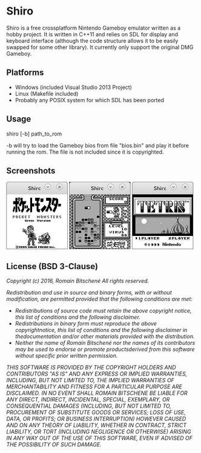 Shiro
=======================

Shiro is a free crossplatform Nintendo Gameboy emulator written as a hobby project.
It is written in C++11 and relies on SDL for display and keyboard interface (although the code structure allows it to be easily swapped for some other library).
It currently only support the original DMG Gameboy.

Platforms
-----------------------
* Windows (included Visual Studio 2013 Project)
* Linux (Makefile included)
* Probably any POSIX system for which SDL has been ported

Usage
-----------------------
shiro [-b] path_to_rom

-b will try to load the Gameboy bios from file "bios.bin" and play it before running the rom. The file is not included since it is copyrighted.

Screenshots
-----------------------
![Pokemon Green](/screenshots/pokemongreen.png)
![Dr Mario](/screenshots/drmario.png)
![Tetris](/screenshots/tetris.png)

License (BSD 3-Clause)
-----------------------
<i>Copyright (c) 2016, Romain Bitschené
All rights reserved.

Redistribution and use in source and binary forms, with or without
modification, are permitted provided that the following conditions are met:
* Redistributions of source code must retain the above copyright notice, this list of conditions and the following disclaimer.
* Redistributions in binary form must reproduce the above copyrightnotice, this list of conditions and the following disclaimer in thedocumentation and/or other materials provided with the distribution.
* Neither the name of Romain Bitschené nor the names of its contributors may be used to endorse or promote productsderived from this software without specific prior written permission.

THIS SOFTWARE IS PROVIDED BY THE COPYRIGHT HOLDERS AND CONTRIBUTORS "AS IS" AND
ANY EXPRESS OR IMPLIED WARRANTIES, INCLUDING, BUT NOT LIMITED TO, THE IMPLIED
WARRANTIES OF MERCHANTABILITY AND FITNESS FOR A PARTICULAR PURPOSE ARE
DISCLAIMED. IN NO EVENT SHALL ROMAIN BITSCHENE BE LIABLE FOR ANY
DIRECT, INDIRECT, INCIDENTAL, SPECIAL, EXEMPLARY, OR CONSEQUENTIAL DAMAGES
(INCLUDING, BUT NOT LIMITED TO, PROCUREMENT OF SUBSTITUTE GOODS OR SERVICES;
LOSS OF USE, DATA, OR PROFITS; OR BUSINESS INTERRUPTION) HOWEVER CAUSED AND
ON ANY THEORY OF LIABILITY, WHETHER IN CONTRACT, STRICT LIABILITY, OR TORT
(INCLUDING NEGLIGENCE OR OTHERWISE) ARISING IN ANY WAY OUT OF THE USE OF THIS
SOFTWARE, EVEN IF ADVISED OF THE POSSIBILITY OF SUCH DAMAGE.</i>